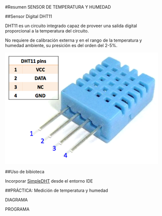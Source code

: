 #Resumen SENSOR DE TEMPERATURA Y HUMEDAD

##Sensor Digital DHT11

DHT11 es un circuito integrado capaz de proveer una salida digital  proporcional a la temperatura del circuito.

No requiere de calibración externa y en el rango de la temperatura y humedad ambiente, su presición es del orden del 2-5%.

![DHT11](./dht11.png)

##Uso de bibioteca

Incorporar [SimpleDHT](https://github.com/winlinvip/SimpleDHT) desde el entorno IDE

##PRÁCTICA: Medición de temperatura y humedad

DIAGRAMA

PROGRAMA

